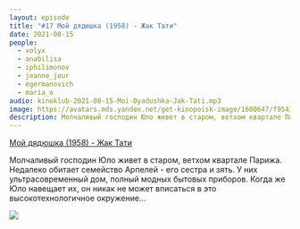 ```yaml
---
layout: episode
title: "#17 Мой дядюшка (1958) - Жак Тати"
date: 2021-08-15
people:
  - volyx
  - anabilisa
  - iphilimonov
  - jeanne_jour
  - egermanovich
  - maria_o
audio: kinoklub-2021-08-15-Moi-Dyadushka-Jak-Tati.mp3
image: https://avatars.mds.yandex.net/get-kinopoisk-image/1600647/f9541f26-a6ca-40cc-aa42-ab207708bb9c/600x
description: Молчаливый господин Юло живет в старом, ветхом квартале Парижа. Недалеко обитает семейство Арпелей - его сестра и зять. У них ультрасовременный дом, полный модных бытовых приборов. Когда же Юло навещает их, он никак не может вписаться в это высокотехнологичное окружение...
---
```


[Мой дядюшка (1958) - Жак Тати](https://www.kinopoisk.ru/film/63930/)

Молчаливый господин Юло живет в старом, ветхом квартале Парижа. Недалеко обитает семейство Арпелей - его сестра и зять. У них ультрасовременный дом, полный модных бытовых приборов. Когда же Юло навещает их, он никак не может вписаться в это высокотехнологичное окружение...

![](https://avatars.mds.yandex.net/get-kinopoisk-image/1600647/f9541f26-a6ca-40cc-aa42-ab207708bb9c/600x)
